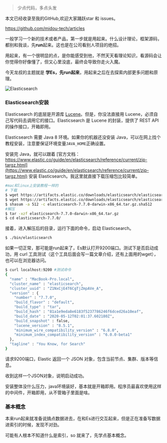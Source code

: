 > 少点代码，多点头发

本文已经收录至我的GitHub,欢迎大家踊跃star 和 issues。

https://github.com/midou-tech/articles

一般学习一个新的技术或者产品，第一步就是用起来。什么设计理论，框架源码，都别和我谈，先**run**起来。这也是在公司看别人项目的绝招。

用起来，有一个很明显的点，是你能感受到他，不然天天看理论知识，看源码会让你觉得你好像懂了，但又心里没底，最终会导致你走火入魔。

今天龙叔的主题就是 **学Es，先run起来**，用起来之后在去探索内部更多问题和原理。

![Elasticsearch](https://tva1.sinaimg.cn/large/007S8ZIlly1gex0aitcu7j30zc0iignh.jpg)



### Elasticsearch安装

Elasticsearch 的底层是开源库 [Lucene](https://lucene.apache.org/)。但是，你没法直接用 Lucene，必须自己写代码去调用它的接口。Elasticsearch 是 Lucene 的封装，提供了 REST API 的操作接口，开箱即用。

Elasticsearch 需要 Java 8 环境。如果你的机器还没安装 Java，可以在网上找个教程安装，注意要保证环境变量`JAVA_HOME`正确设置。

安装完 Java，就可以跟着 [官方文档：https://www.elastic.co/guide/en/elasticsearch/reference/current/zip-targz.html](https://www.elastic.co/guide/en/elasticsearch/reference/current/zip-targz.html) 安装 Elasticsearch。我这里就直接下载压缩包比较简单。

```sh
#mac和linux上安装教程一样的
# 下载
$ wget https://artifacts.elastic.co/downloads/elasticsearch/elasticsearch-7.7.0-darwin-x86_64.tar.gz
$ wget https://artifacts.elastic.co/downloads/elasticsearch/elasticsearch-7.7.0-darwin-x86_64.tar.gz.sha512
$ shasum -a 512 -c elasticsearch-7.7.0-darwin-x86_64.tar.gz.sha512 
#解压
$ tar -xzf elasticsearch-7.7.0-darwin-x86_64.tar.gz
$ cd elasticsearch-7.7.0/
```

接着，进入解压后的目录，运行下面的命令，启动 Elasticsearch。

```sh
$ ./bin/elasticsearch
```

如果一切正常，那可能是run起来了，Es默认打开9200端口。测试下是否启动成功，用 curl 工具测试（这个工具后面会写一篇文章介绍，还有上面用的wget），也可以在浏览器访问。

```sh
$ curl localhost:9200 #测试命令
{
  "name" : "MacBook-Pro.local",
  "cluster_name" : "elasticsearch",
  "cluster_uuid" : "Z1NxCjE4T6CgTjZmpAVe_A",
  "version" : {
    "number" : "7.7.0",
    "build_flavor" : "default",
    "build_type" : "tar",
    "build_hash" : "81a1e9eda8e6183f5237786246f6dced26a10eaf",
    "build_date" : "2020-05-12T02:01:37.602180Z",
    "build_snapshot" : false,
    "lucene_version" : "8.5.1",
    "minimum_wire_compatibility_version" : "6.8.0",
    "minimum_index_compatibility_version" : "6.0.0-beta1"
  },
  "tagline" : "You Know, for Search"
}
```

请求9200端口，Elastic 返回一个 JSON 对象，包含当前节点、集群、版本等信息。

收到这样一个JSON对象，说明启动成功。

安装整体没什么压力，java环境装好，基本就是开箱即用。程序员最喜欢使用这样的中间件，开箱即用，从不管箱子里面是啥。

### 基本概念

本来run起来就准备说搞点数据进去，在和Es进行交互起来，但是正在准备写数据进索引的时候，发现不对劲。

可能有人根本不知道什么是索引，so 就来了，先学点基本概念。



